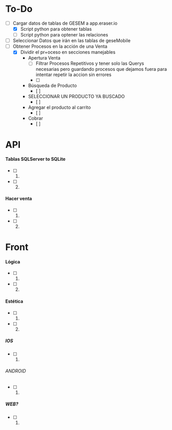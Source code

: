 










# To-Do
-  [ ] Cargar datos de tablas de GESEM a  app.eraser.io
	-  [x] Script python para obtener tablas
	-   [ ] Script python para optener las relaciones
-  [ ] Seleccionar Datos que irán en las tablas de geseMobile
-  [ ] Obtener Procesos en la acción de una Venta
	- [x] Dividir el pr+oceso en secciones manejables
		-  Apertura Venta
			- [ ] Filtrar Procesos Repetitivos  y tener solo las Querys necesarias pero guardando procesos que dejamos fuera para intentar repetir la accion sin errores
			- [ ] 
		-  Búsqueda de Producto
			- [ ] 
		-  SELECCIONAR UN PRODUCTO YA BUSCADO
			- [ ] 
		-  Agregar el producto al carrito 
			- [ ] 
		-  Cobrar 
			- [ ] 


# API

#### Tablas SQLServer to SQLite
- [ ] 1.
- [ ] 2.
#### Hacer venta
- [ ] 1.
- [ ] 2.

# Front
#### Lógica
- [ ] 1.
- [ ] 2.
#### Estética
- [ ] 1.
- [ ] 2.
##### IOS
- [ ] 1.
###### ANDROID
- [ ] 1.
##### WEB?
- [ ] 1.